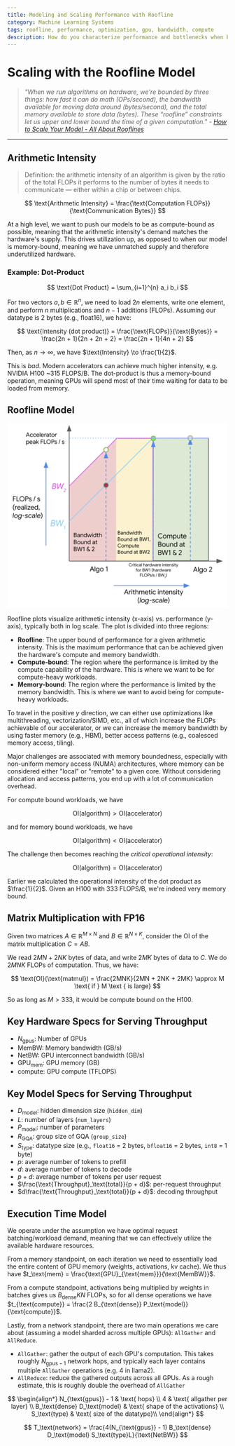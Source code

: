 ```yaml
---
title: Modeling and Scaling Performance with Roofline
category: Machine Learning Systems
tags: roofline, performance, optimization, gpu, bandwidth, compute
description: How do you characterize performance and bottlenecks when balancing compute and memory bandwidth? How can you quantify the intensity of a workload, and how well an algorithm can utilize resources? What are the scaling challenges of deploying large models for inference?
---
```


# Scaling with the Roofline Model

> *"When we run algorithms on hardware, we're bounded by three things: how fast it can do math (OPs/second), the bandwidth available for moving data around (bytes/second), and the total memory available to store data (bytes). These “roofline” constraints let us upper and lower bound the time of a given computation." - [How to Scale Your Model - All About Rooflines](https://jax-ml.github.io/scaling-book/roofline/)*

---

## Arithmetic Intensity

> Definition: the arithmetic intensity of an algorithm is given by the ratio of the total FLOPs it performs to the number of bytes it needs to communicate — either within a chip or between chips.

$$
\text{Arithmetic Intensity} = \frac{\text{Computation FLOPs}}{\text{Communication Bytes}}
$$

At a high level, we want to push our models to be as compute-bound as possible, meaning that the arithmetic intensity's demand matches the hardware's supply. This drives utilization up, as opposed to when our model is memory-bound, meaning we have unmatched supply and therefore underutilized hardware.

### Example: Dot-Product

$$
\text{Dot Product} = \sum_{i=1}^{n} a_i b_i
$$

For two vectors $a, b \in \mathbb{R}^n$, we need to load $2n$ elements, write one element, and perform $n$ multiplications and $n-1$ additions (FLOPs). Assuming our datatype is 2 bytes (e.g., float16), we have:

$$
\text{Intensity (dot product)} = \frac{\text{FLOPs}}{\text{Bytes}} = \frac{2n + 1}{2n + 2n + 2} = \frac{2n + 1}{4n + 2}
$$

Then, as $n \to \infty$, we have $\text{Intensity} \to \frac{1}{2}$.

This is *bad*. Modern accelerators can achieve much higher intensity, e.g. NVIDIA H100 ~315 FLOPS/B. The dot-product is thus a memory-bound operation, meaning GPUs will spend most of their time waiting for data to be loaded from memory.

## Roofline Model

![plot](assets/roofline-plot.png)

Roofline plots visualize arithmetic intensity (x-axis) vs. performance (y-axis), typically both in log scale. The plot is divided into three regions:

- **Roofline**: The upper bound of performance for a given arithmetic intensity. This is the maximum performance that can be achieved given the hardware's compute and memory bandwidth.
- **Compute-bound**: The region where the performance is limited by the compute capability of the hardware. This is where we want to be for compute-heavy workloads.
- **Memory-bound**: The region where the performance is limited by the memory bandwidth. This is where we want to avoid being for compute-heavy workloads.

To travel in the positive $y$ direction, we can either use optimizations like multithreading, vectorization/SIMD, etc., all of which increase the FLOPs achievable of our accelerator, or we can increase the memory bandwidth by using faster memory (e.g., HBM), better access patterns (e.g., coalesced memory access, tiling).

Major challenges are associated with memory boundedness, especially with non-uniform memory access (NUMA) architectures, where memory can be considered either "local" or "remote" to a given core. Without considering allocation and access patterns, you end up with a lot of communication overhead.

For compute bound workloads, we have

$$
\text{OI}(\text{algorithm}) > \text{OI}(\text{accelerator})
$$

and for memory bound workloads, we have

$$
\text{OI}(\text{algorithm}) < \text{OI}(\text{accelerator})
$$

The challenge then becomes reaching the *critical operational intensity*:

$$
\text{OI}(\text{algorithm}) = \text{OI}(\text{accelerator})
$$

Earlier we calculated the operational intensity of the dot product as $\frac{1}{2}$. Given an H100 with 333 FLOPS/B, we're indeed very memory bound.

## Matrix Multiplication with FP16

Given two matrices $A \in \mathbb{R}^{M \times N}$ and $B \in \mathbb{R}^{N \times K}$, consider the OI of the matrix multiplication $C = AB$.

We read $2MN + 2NK$ bytes of data, and write $2MK$ bytes of data to $C$. We do $2MNK$ FLOPs of computation. Thus, we have:

$$
\text{OI}(\text{matmul}) = \frac{2MNK}{2MN + 2NK + 2MK} \approx M \text{ if } M \text { is large}
$$

So as long as $M > 333$, it would be compute bound on the H100.

## Key Hardware Specs for Serving Throughput

- $N_{\text{gpus}}$: Number of GPUs
- $\text{MemBW}$: Memory bandwidth (GB/s)
- $\text{NetBW}$: GPU interconnect bandwidth (GB/s)
- $\text{GPU}_{\text{mem}}$: GPU memory (GB)
- $\text{compute}$: GPU compute (TFLOPS)

## Key Model Specs for Serving Throughput

- $D_\text{model}$: hidden dimension size (`hidden_dim`)
- $L$: number of layers (`num_layers`)
- $P_\text{model}$: number of parameters
- $R_\text{GQA}$: group size of GQA (`group_size`)
- $S_\text{type}$: datatype size (e.g., `float16` = 2 bytes, `bfloat16` = 2 bytes, `int8` = 1 byte)
- $p$: average number of tokens to prefill
- $d$: average number of tokens to decode
- $p + d$: average number of tokens per user request
- $\frac{\text{Throughput}_\text{total}}{p + d}$: per-request throughput
- $d\frac{\text{Throughput}_\text{total}}{p + d}$: decoding throughput

## Execution Time Model

We operate under the assumption we have optimal request batching/workload demand, meaning that we can effectively utilize the available hardware resources.

From a memory standpoint, on each iteration we need to essentially load the entire content of GPU memory (weights, activations, kv cache). We thus have $t_\text{mem} = \frac{\text{GPU}_{\text{mem}}}{\text{MemBW}}$.

From a compute standpoint, activations being multiplied by weights in batches gives us $B_{\text{dense}} K N$ FLOPs, so for all dense operations we have $t_{\text{compute}} = \frac{2 B_{\text{dense}} P_\text{model}}{\text{compute}}$.

Lastly, from a network standpoint, there are two main operations we care about (assuming a model sharded across multiple GPUs): `AllGather` and `AllReduce`.

- `AllGather`: gather the output of each GPU's computation. This takes roughly $N_{\text{gpus} - 1}$ network hops, and typically each layer contains multiple `AllGather` operations (e.g. 4 in llama2).
- `AllReduce`: reduce the gathered outputs across all GPUs. As a rough estimate, this is roughly double the overhead of `AllGather`

$$
\begin{align*}
N_{\text{gpus}} - 1 & \text{ hops} \\
4 & \text{ allgather per layer} \\
B_\text{dense} D_\text{model} & \text{ shape of the activations} \\
S_\text{type} & \text{ size of the datatype}\\
\end{align*}
$$

$$
T_\text{network} = \frac{4(N_{\text{gpus}} - 1) B_\text{dense} D_\text{model} S_\text{type}L}{\text{NetBW}}
$$